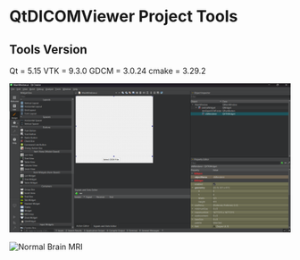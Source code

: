 
# QtDICOMViewer Project Tools

## Tools Version
Qt = 5.15
VTK = 9.3.0
GDCM = 3.0.24
cmake = 3.29.2

![Designed Qt interface](assets/img/Qt.png)

![Normal Brain MRI](assets/img/IM0000.dcm")
